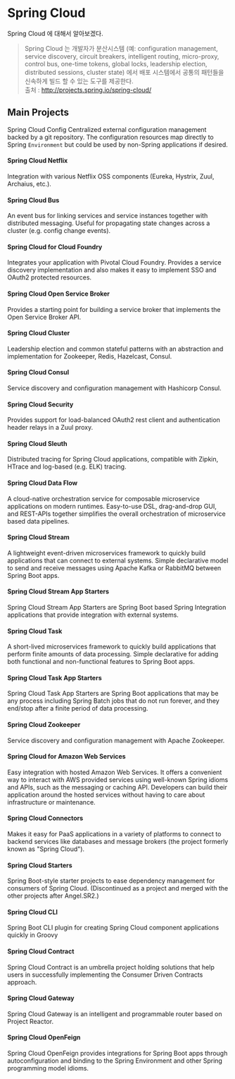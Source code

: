 # Spring Cloud
Spring Cloud 에 대해서 알아보겠다.

> Spring Cloud 는 개발자가 분산시스템 (예: configuration management, service discovery, circuit breakers, intelligent routing, micro-proxy, control bus, one-time tokens, global locks, leadership election, distributed sessions, cluster state) 에서 배포 시스템에서 공통의 패턴들을 신속하게 빌드 할 수 있는 도구를 제공한다.  
출처 : http://projects.spring.io/spring-cloud/


## Main Projects
Spring Cloud Config
Centralized external configuration management backed by a git repository. The configuration resources map directly to Spring `Environment` but could be used by non-Spring applications if desired.

#### Spring Cloud Netflix 
Integration with various Netflix OSS components (Eureka, Hystrix, Zuul, Archaius, etc.).

#### Spring Cloud Bus
An event bus for linking services and service instances together with distributed messaging. Useful for propagating state changes across a cluster (e.g. config change events).

#### Spring Cloud for Cloud Foundry
Integrates your application with Pivotal Cloud Foundry. Provides a service discovery implementation and also makes it easy to implement SSO and OAuth2 protected resources.

#### Spring Cloud Open Service Broker
Provides a starting point for building a service broker that implements the Open Service Broker API.

#### Spring Cloud Cluster
Leadership election and common stateful patterns with an abstraction and implementation for Zookeeper, Redis, Hazelcast, Consul.

#### Spring Cloud Consul
Service discovery and configuration management with Hashicorp Consul.

#### Spring Cloud Security
Provides support for load-balanced OAuth2 rest client and authentication header relays in a Zuul proxy.

#### Spring Cloud Sleuth
Distributed tracing for Spring Cloud applications, compatible with Zipkin, HTrace and log-based (e.g. ELK) tracing.

#### Spring Cloud Data Flow
A cloud-native orchestration service for composable microservice applications on modern runtimes. Easy-to-use DSL, drag-and-drop GUI, and REST-APIs together simplifies the overall orchestration of microservice based data pipelines.

#### Spring Cloud Stream
A lightweight event-driven microservices framework to quickly build applications that can connect to external systems. Simple declarative model to send and receive messages using Apache Kafka or RabbitMQ between Spring Boot apps.

#### Spring Cloud Stream App Starters
Spring Cloud Stream App Starters are Spring Boot based Spring Integration applications that provide integration with external systems.

#### Spring Cloud Task
A short-lived microservices framework to quickly build applications that perform finite amounts of data processing. Simple declarative for adding both functional and non-functional features to Spring Boot apps.

#### Spring Cloud Task App Starters
Spring Cloud Task App Starters are Spring Boot applications that may be any process including Spring Batch jobs that do not run forever, and they end/stop after a finite period of data processing.

#### Spring Cloud Zookeeper
Service discovery and configuration management with Apache Zookeeper.

#### Spring Cloud for Amazon Web Services
Easy integration with hosted Amazon Web Services. It offers a convenient way to interact with AWS provided services using well-known Spring idioms and APIs, such as the messaging or caching API. Developers can build their application around the hosted services without having to care about infrastructure or maintenance.

#### Spring Cloud Connectors
Makes it easy for PaaS applications in a variety of platforms to connect to backend services like databases and message brokers (the project formerly known as "Spring Cloud").

#### Spring Cloud Starters
Spring Boot-style starter projects to ease dependency management for consumers of Spring Cloud. (Discontinued as a project and merged with the other projects after Angel.SR2.)

#### Spring Cloud CLI
Spring Boot CLI plugin for creating Spring Cloud component applications quickly in Groovy

#### Spring Cloud Contract
Spring Cloud Contract is an umbrella project holding solutions that help users in successfully implementing the Consumer Driven Contracts approach.

#### Spring Cloud Gateway
Spring Cloud Gateway is an intelligent and programmable router based on Project Reactor.

#### Spring Cloud OpenFeign
Spring Cloud OpenFeign provides integrations for Spring Boot apps through autoconfiguration and binding to the Spring Environment and other Spring programming model idioms.